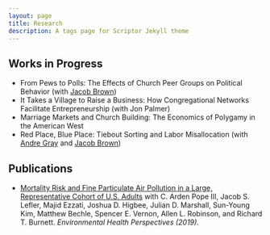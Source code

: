 ```yaml
---
layout: page
title: Research
description: A tags page for Scriptor Jekyll theme
---
```

## Works in Progress
+ From Pews to Polls: The Effects of Church Peer Groups on Political Behavior (with [Jacob Brown](https://jacobrbrown.com))
+ It Takes a Village to Raise a Business: How Congregational Networks Facilitate Entrepreneurship (with Jon Palmer)
+ Marriage Markets and Church Building: The Economics of Polygamy in the American West
+ Red Place, Blue Place: Tiebout Sorting and Labor Misallocation (with [Andre Gray](https://andregra.github.io) and [Jacob Brown](https://jacobrbrown.com))

## Publications
+ [Mortality Risk and Fine Particulate Air Pollution in a Large, Representative Cohort of U.S. Adults](https://ehp.niehs.nih.gov/doi/full/10.1289/EHP4438) with C. Arden Pope III, Jacob S. Lefler, Majid Ezzati, Joshua D. Higbee, Julian D. Marshall, Sun-Young Kim, Matthew Bechle, Spencer E. Vernon, Allen L. Robinson, and Richard T. Burnett. *Environmental Health Perspectives (2019).*